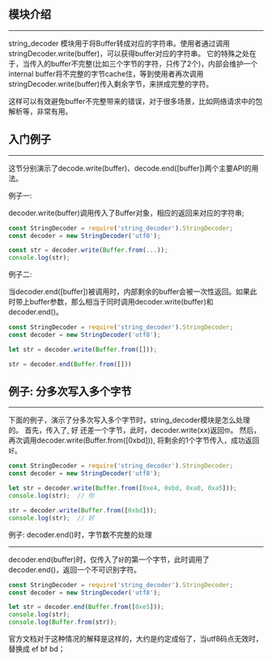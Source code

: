 ## 模块介绍
***

string_decoder 模块用于将Buffer转成对应的字符串。使用者通过调用stringDecoder.write(buffer)，可以获得buffer对应的字符串。
它的特殊之处在于，当传入的buffer不完整(比如三个字节的字符，只传了2个)，内部会维护一个internal buffer将不完整的字节cache住，等到使用者再次调用stringDecoder.write(buffer)传入剩余字节，来拼成完整的字符。

这样可以有效避免buffer不完整带来的错误，对于很多场景，比如网络请求中的包解析等，非常有用。


## 入门例子
***

这节分别演示了decode.write(buffer)、decode.end([buffer])两个主要API的用法。

例子一:

decoder.write(buffer)调用传入了Buffer对象，相应的返回来对应的字符串;

```javascript
const StringDecoder = require('string_decoder').StringDecoder;
const decoder = new StringDecoder('utf8');

const str = decoder.write(Buffer.from(...));
console.log(str);
```

例子二:

当decoder.end([buffer])被调用时，内部剩余的buffer会被一次性返回。如果此时带上buffer参数，那么相当于同时调用decoder.write(buffer)和decoder.end()。

```javascript
const StringDecoder = require('string_decoder').StringDecoder;
const decoder = new StringDecoder('utf8');

let str = decoder.write(Buffer.from([]));

str = decoder.end(Buffer.from([]))
```

## 例子: 分多次写入多个字节
***

下面的例子，演示了分多次写入多个字节时，string_decoder模块是怎么处理的。
首先，传入了<Buffer e4 bd a0 e5 a5>, 好 还差一个字节，此时，decoder.write(xx)返回`你`。
然后，再次调用decoder.write(Buffer.from([0xbd])), 将剩余的1个字节传入，成功返回`好`。

```javascript
const StringDecoder = require('string_decoder').StringDecoder;
const decoder = new StringDecoder('utf8');

let str = decoder.write(Buffer.from([0xe4, 0xbd, 0xa0, 0xa5]));
console.log(str);  // 你

str = decoder.write(Buffer.from([0xbd]));
console.log(str);  // 好
````

例子: decoder.end()时，字节数不完整的处理
***

decoder.end(buffer)时，仅传入了`好`的第一个字节，此时调用了decoder.end()，返回一个不可识别字符。

```javascript
const StringDecoder = require('string_decoder').StringDecoder;
const decoder = new StringDecoder('utf8');

let str = decoder.end(Buffer.from([0xe5]));
console.log(str);
console.log(Buffer.from(str));
```
官方文档对于这种情况的解释是这样的，大约是约定成俗了，当utf8码点无效时，替换成 ef bf bd；